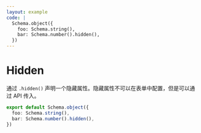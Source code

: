 ```yaml
---
layout: example
code: |
  Schema.object({
    foo: Schema.string(),
    bar: Schema.number().hidden(),
  })
---
```


# Hidden

通过 `.hidden()` 声明一个隐藏属性。隐藏属性不可以在表单中配置，但是可以通过 API 传入。

```ts
export default Schema.object({
  foo: Schema.string(),
  bar: Schema.number().hidden(),
})
```
